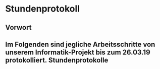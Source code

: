 Stundenprotokoll
=
Vorwort
-
Im Folgenden sind jegliche Arbeitsschritte von unserem Informatik-Projekt bis zum 26.03.19 protokolliert.
Stundenprotokolle
-
